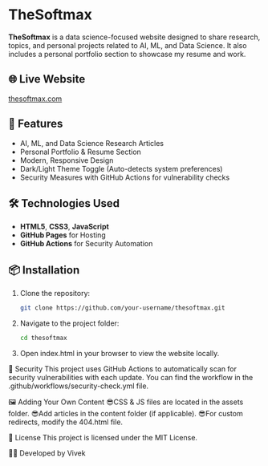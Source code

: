 # TheSoftmax

**TheSoftmax** is a data science-focused website designed to share research, topics, and personal projects related to AI, ML, and Data Science. 
It also includes a personal portfolio section to showcase my resume and work.

## 🌐 Live Website
[thesoftmax.com](https://www.thesoftmax.com)

## 🚀 Features
- AI, ML, and Data Science Research Articles
- Personal Portfolio & Resume Section
- Modern, Responsive Design
- Dark/Light Theme Toggle (Auto-detects system preferences)
- Security Measures with GitHub Actions for vulnerability checks

## 🛠️ Technologies Used
- **HTML5**, **CSS3**, **JavaScript**
- **GitHub Pages** for Hosting
- **GitHub Actions** for Security Automation

## 📦 Installation
1. Clone the repository:
   ```bash
   git clone https://github.com/your-username/thesoftmax.git
2. Navigate to the project folder:
   ```bash
   cd thesoftmax
4. Open index.html in your browser to view the website locally.

🔐 Security
This project uses GitHub Actions to automatically scan for security vulnerabilities with each update. You can find the workflow in the
 .github/workflows/security-check.yml file.

🖼️ Adding Your Own Content
  😎CSS & JS files are located in the assets folder.
  😎Add articles in the content folder (if applicable).
  😎For custom redirects, modify the 404.html file.

📄 License
This project is licensed under the MIT License.

🙋‍♂️ Developed by Vivek

